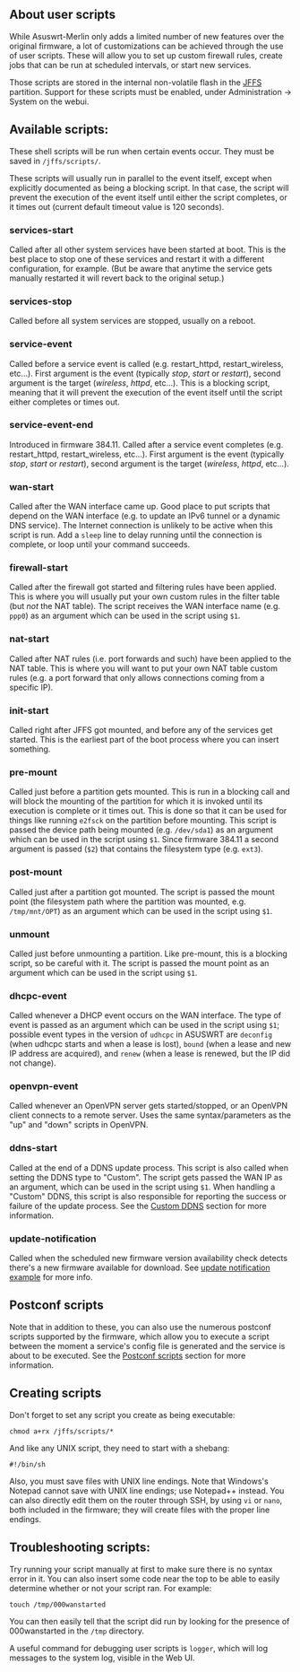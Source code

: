## About user scripts
While Asuswrt-Merlin only adds a limited number of new features over the original firmware, a lot of customizations can be achieved through the use of user scripts.  These will allow you to set up custom firewall rules, create jobs that can be run at scheduled intervals, or start new services.

Those scripts are stored in the internal non-volatile flash in the [JFFS](https://github.com/RMerl/asuswrt-merlin/wiki/JFFS) partition.  Support for these scripts must be enabled, under Administration -> System on the webui.


## Available scripts:

These shell scripts will be run when certain events occur.  They must be saved in `/jffs/scripts/`.

These scripts will usually run in parallel to the event itself, except when explicitly documented as being a blocking script.  In that case, the script will prevent the execution of the event itself until either the script completes, or it times out (current default timeout value is 120 seconds).

### services-start
Called after all other system services have been started at boot.  This is the best place to stop one of these services and restart it with a different configuration, for example. (But be aware that anytime the service gets manually restarted it will revert back to the original setup.)

### services-stop
Called before all system services are stopped, usually on a reboot.

### service-event
Called before a service event is called (e.g. restart_httpd, restart_wireless, etc...).  First argument is the event (typically _stop_, _start_ or _restart_), second argument is the target (_wireless_, _httpd_, etc...).  This is a blocking script, meaning that it will prevent the execution of the event itself until the script either completes or times out.

### service-event-end
Introduced in firmware 384.11.  Called after a service event completes (e.g. restart_httpd, restart_wireless, etc...).  First argument is the event (typically _stop_, _start_ or _restart_), second argument is the target (_wireless_, _httpd_, etc...). 

### wan-start
Called after the WAN interface came up.  Good place to put scripts that depend on the WAN interface (e.g. to update an IPv6 tunnel or a dynamic DNS service).  The Internet connection is unlikely to be active when this script is run.  Add a `sleep` line to delay running until the connection is complete, or loop until your command succeeds.

### firewall-start
Called after the firewall got started and filtering rules have been applied.  This is where you will usually put your own custom rules in the filter table (but _not_ the NAT table).  The script receives the WAN interface name (e.g. `ppp0`) as an argument which can be used in the script using `$1`.

### nat-start
Called after NAT rules (i.e. port forwards and such) have been applied to the NAT table.  This is where you will want to put your own NAT table custom rules (e.g. a port forward that only allows connections coming from a specific IP).

### init-start
Called right after JFFS got mounted, and before any of the services get started. This is the earliest part of the boot process where you can insert something.

### pre-mount
Called just before a partition gets mounted.  This is run in a blocking call and will block the mounting of the partition for which it is invoked until its execution is complete or it times out.  This is done so that it can be used for things like running `e2fsck` on the partition before mounting.  This script is passed the device path being mounted (e.g. `/dev/sda1`) as an argument which can be used in the script using `$1`. Since firmware 384.11 a second argument is passed (`$2`) that contains the filesystem type (e.g. `ext3`).

### post-mount
Called just after a partition got mounted.  The script is passed the mount point (the filesystem path where the partition was mounted, e.g. `/tmp/mnt/OPT`) as an argument which can be used in the script using `$1`.

### unmount
Called just before unmounting a partition.  Like pre-mount, this is a blocking script, so be careful with it.  The script is passed the mount point as an argument which can be used in the script using `$1`.

### dhcpc-event
Called whenever a DHCP event occurs on the WAN interface.  The type of event is passed as an argument which can be used in the script using `$1`; possible event types in the version of `udhcpc` in ASUSWRT are `deconfig` (when udhcpc starts and when a lease is lost), `bound` (when a lease and new IP address are acquired), and `renew` (when a lease is renewed, but the IP did not change).

### openvpn-event
Called whenever an OpenVPN server gets started/stopped, or an OpenVPN client connects to a remote server.  Uses the same syntax/parameters as the "up" and "down" scripts in OpenVPN.

### ddns-start
Called at the end of a DDNS update process.  This script is also called when setting the DDNS type to "Custom".  The script gets passed the WAN IP as an argument, which can be used in the script using `$1`.  When handling a "Custom" DDNS, this script is also responsible for reporting the success or failure of the update process.  See the [Custom DDNS](https://github.com/RMerl/asuswrt-merlin/wiki/Custom-DDNS) section for more information.

### update-notification
Called when the scheduled new firmware version availability check detects there's a new firmware available for download. See [update notification example](https://github.com/RMerl/asuswrt-merlin/wiki/update-notification-example) for more info.


## Postconf scripts
Note that in addition to these, you can also use the numerous postconf scripts supported by the firmware, which allow you to execute a script between the moment a service's config file is generated and the service is about to be executed.  See the [Postconf scripts](https://github.com/RMerl/asuswrt-merlin/wiki/Custom-config-files#postconf-scripts) section for more information.


## Creating scripts
Don't forget to set any script you create as being executable:

```
chmod a+rx /jffs/scripts/*
```

And like any UNIX script, they need to start with a shebang:

```
#!/bin/sh
```

Also, you must save files with UNIX line endings.  Note that Windows's Notepad cannot save with UNIX line endings; use Notepad++ instead.  You can also directly edit them on the router through SSH, by using `vi` or `nano`, both included in the firmware; they will create files with the proper line endings.


## Troubleshooting scripts:
Try running your script manually at first to make sure there is no syntax error in it.  You can also insert some code near the top to be able to easily determine whether or not your script ran.  For example:

```
touch /tmp/000wanstarted
```

You can then easily tell that the script did run by looking for the presence of 000wanstarted in the `/tmp` directory.

A useful command for debugging user scripts is `logger`, which will log messages to the system log, visible in the Web UI.